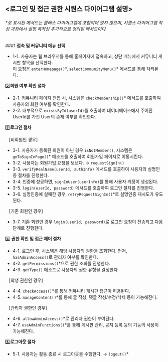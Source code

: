## <로그인 및 접근 권한 시퀀스 다이어그램 설명>

###### *로 표시된 메서드는 클래스 다이어그램에 포함되어 있지 않으며, 시퀀스 다이어그램 작성 과정에서 설명 목적상 추가적으로 정의된 메서드이다. <br>

###1.**접속 및 커뮤니티 메뉴 선택** <br>
- 1-1. 사용자는 웹 브라우저를 통해 홈페이지에 접속하고, 상단 메뉴에서 커뮤니티 게시판 항목을 선택한다.<br>
  이 요청은 `enterHomepage()`\*,  `selectCommunityMenu()`* 메서드를 통해 처리된다.

2️⃣**회원 여부 확인 절차**<br>
- 2-1. 커뮤니티 페이지 진입 시, 시스템은 `checkMembership()`* 메서드를 호출하여 사용자의 회원 여부를 확인한다.
- 2-2. 내부적으로 `existsById(userId)`를 호출하여 데이터베이스에서 주어진 UserId를 가진 User의 존재 여부를 확인한다.

3️⃣**로그인 절차**<br>

&nbsp;&nbsp;&nbsp;[비회원인 경우] <br>
- 3-1. 사용자가 등록된 회원이 아닌 경우 `isNotMember()`, 시스템은 `goToSignInPage()`* 메소드를 호출하여 회원가입 페이지로 이동시킨다.
- 3-2. 사용자는 회원가입 요청을 보낸다. → `requestSignIn()`
- 3-3. `verifyRealName(userId, authInfo)` 메서드를 호출하여 사용자의 실명인증 절차를 진행한다.
- 3-4. 인증에 성공하면, `signInUser(userInfo)`를 통해 사용자 계정이 생성된다. 
- 3-5. `login(userId, password)` 메서드를 호출하여 로그인 절차를 진행한다. 
- 3-6. 실명인증에 실패한 경우, `retryRequestSignIn()`*로 실명인증 재시도가 유도된다.

&nbsp;&nbsp;&nbsp;[기존 회원인 경우] <br>
- 3-7. 기존 회원인 경우 `login(userId, password)`로 로그인 요청이 전송되고 다음 단계로 진행한다.

4️⃣ **권한 확인 및 접근 제어 절차**<br>
- 4-1. 로그인 후, 시스템은 해당 사용자의 권한을 조회한다. 먼저, `hasAdminAccess()`로 관리자 여부를 확인한다.
- 4-2. `getPermissions()`*으로 권한 조회를 진행한다.
- 4-3. `getType()` 메소드로 사용자의 권한 유형을 결정한다.

&nbsp;&nbsp;&nbsp;[학생 권한인 경우] <br>
- 4-4. `checkAccess()`*를 통해 커뮤니티 게시판 접근이 허용된다.
- 4-5. `manageContent()`*를 통해 글 작성, 댓글 작성/수정/삭제 등이 가능해진다.

&nbsp;&nbsp;&nbsp;[관리자 권한인 경우] <br>
- 4-6. `allowAdminAccess()`*로 관리자 권한이 부여된다.
- 4-7. `useAdminFunctions()`*를 통해 게시판 관리, 공지 등록 등의 기능의 사용이 가능해진다.

5️⃣**로그아웃 절차**<br>
- 5-1. 사용자는 활동 종료 시 로그아웃을 수행한다. → `logout()`*
